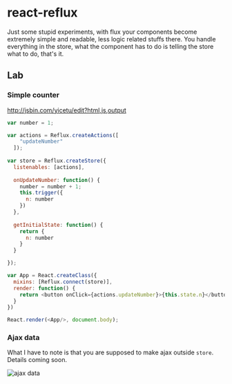 # react-reflux

Just some stupid experiments, with flux your components become extremely simple and readable, less logic related stuffs there. You handle everything in the store, what the component has to do is telling the store what to do, that's it.

## Lab

### Simple counter

http://jsbin.com/yicetu/edit?html,js,output

```javascript
var number = 1;

var actions = Reflux.createActions([
    "updateNumber"
  ]);
  
var store = Reflux.createStore({
  listenables: [actions],
  
  onUpdateNumber: function() {
    number = number + 1;
    this.trigger({
      n: number
    })
  },
  
  getInitialState: function() {
    return {
      n: number
    }
  }

});

var App = React.createClass({
  mixins: [Reflux.connect(store)],
  render: function() {
    return <button onClick={actions.updateNumber}>{this.state.n}</button>
  }
})

React.render(<App/>, document.body);
```

### Ajax data

What I have to note is that you are supposed to make ajax outside `store`. Details coming soon.

![ajax data](http://i.stack.imgur.com/DodsD.png)
